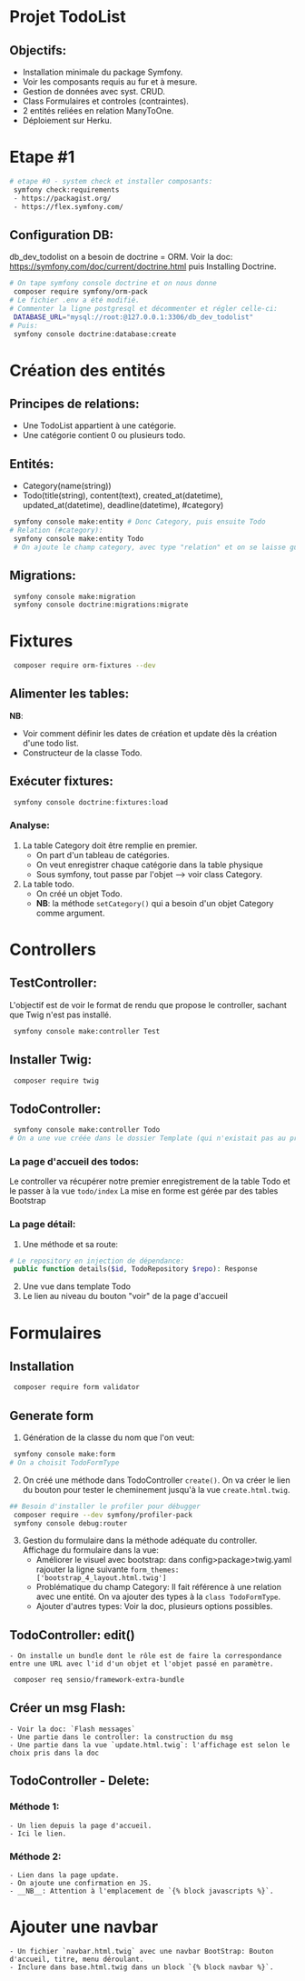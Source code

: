 # Projet TodoList
## Objectifs:
 - Installation minimale du package Symfony.
 - Voir les composants requis au fur et à mesure.
 - Gestion de données avec syst. CRUD.
 - Class Formulaires et controles (contraintes).
 - 2 entités reliées en relation ManyToOne.
 - Déploiement sur Herku.
#
# Etape #1
```bash
# etape #0 - system check et installer composants:
 symfony check:requirements
 - https://packagist.org/
 - https://flex.symfony.com/
```

## Configuration DB:
db_dev_todolist
on a besoin de doctrine = ORM.
Voir la doc: https://symfony.com/doc/current/doctrine.html puis Installing Doctrine.
```bash
# On tape symfony console doctrine et on nous donne
 composer require symfony/orm-pack
# Le fichier .env a été modifié.
# Commenter la ligne postgresql et décommenter et régler celle-ci:
 DATABASE_URL="mysql://root:@127.0.0.1:3306/db_dev_todolist"
# Puis:
 symfony console doctrine:database:create
```

# Création des entités
## Principes de relations:
 - Une TodoList appartient à une catégorie.
 - Une catégorie contient 0 ou plusieurs todo.
## Entités:
 - Category(name(string))
 - Todo(title(string), content(text), created_at(datetime), updated_at(datetime), deadline(datetime), #category)
```bash
 symfony console make:entity # Donc Category, puis ensuite Todo
# Relation (#category):
 symfony console make:entity Todo
 # On ajoute le champ category, avec type "relation" et on se laisse guider.
```
## Migrations:
```bash
 symfony console make:migration
 symfony console doctrine:migrations:migrate
```
#
# Fixtures
```bash
 composer require orm-fixtures --dev
```
## Alimenter les tables:
__NB__:
 - Voir comment définir les dates de création et update dès la création d'une todo list.
 - Constructeur de la classe Todo.
## Exécuter fixtures:
```bash
 symfony console doctrine:fixtures:load
```
### Analyse:
1. La table Category doit être remplie en premier.
    - On part d'un tableau de catégories.
    - On veut enregistrer chaque catégorie dans la table physique
    - Sous symfony, tout passe par l'objet --> voir class Category.
2. La table todo.
    - On créé un objet Todo.
    - __NB__: la méthode `setCategory()` qui a besoin d'un objet Category comme argument.
#
# Controllers
## TestController:
L'objectif est de voir le format de rendu que propose le controller, sachant que Twig n'est pas installé.
```bash
 symfony console make:controller Test
```
## Installer Twig:
```bash
 composer require twig
```
## TodoController:
```bash
 symfony console make:controller Todo
# On a une vue créée dans le dossier Template (qui n'existait pas au préalable, contrairement à avec la version full de symfony).
```
### La page d'accueil des todos:
Le controller va récupérer notre premier enregistrement de la table Todo et le passer à la vue `todo/index`
La mise en forme est gérée par des tables Bootstrap

### La page détail:
1. Une méthode et sa route:
```php
# Le repository en injection de dépendance:
 public function details($id, TodoRepository $repo): Response
```
2. Une vue dans template Todo
3. Le lien au niveau du bouton "voir" de la page d'accueil

#
# Formulaires
## Installation
```bash
 composer require form validator
```
## Generate form
1. Génération de la classe du nom que l'on veut:
```bash
 symfony console make:form
# On a choisit TodoFormType
```
2. On créé une méthode dans TodoController `create()`. On va créer le lien du bouton pour tester le cheminement jusqu'à la vue `create.html.twig`.
<!-- Problématique des routes: -->
```bash
## Besoin d'installer le profiler pour débugger
 composer require --dev symfony/profiler-pack
 symfony console debug:router
 ```
 <!-- - Voir la forme des URLs. Ex: `/todo , /todo/1 , todo/1/edit`.
 - L'ordre des placements des méthodes (dans le code, dans controller) peut influer.
 - La possibilité d'ajouter un paramètre "priority" (symfony routing priority). -->
3. Gestion du formulaire dans la méthode adéquate du controller. Affichage du formulaire dans la vue:
    - Améliorer le visuel avec bootstrap: dans config>package>twig.yaml rajouter la ligne suivante
        `form_themes: ['bootstrap_4_layout.html.twig']`
    - Problématique du champ Category: Il fait référence à une relation avec une entité. On va ajouter des types à la `class TodoFormType`.
    - Ajouter d'autres types: Voir la doc, plusieurs options possibles.
## TodoController: edit()
    - On installe un bundle dont le rôle est de faire la correspondance entre une URL avec l'id d'un objet et l'objet passé en paramètre.
```bash
 composer req sensio/framework-extra-bundle
```
## Créer un msg Flash:
    - Voir la doc: `Flash messages`
    - Une partie dans le controller: la construction du msg
    - Une partie dans la vue `update.html.twig`: l'affichage est selon le choix pris dans la doc
## TodoController - Delete:
### Méthode 1:
    - Un lien depuis la page d'accueil.
    - Ici le lien.
### Méthode 2:
    - Lien dans la page update.
    - On ajoute une confirmation en JS.
    - __NB__: Attention à l'emplacement de `{% block javascripts %}`.
#
# Ajouter une navbar
    - Un fichier `navbar.html.twig` avec une navbar BootStrap: Bouton d'accueil, titre, menu déroulant.
    - Inclure dans base.html.twig dans un block `{% block navbar %}`.